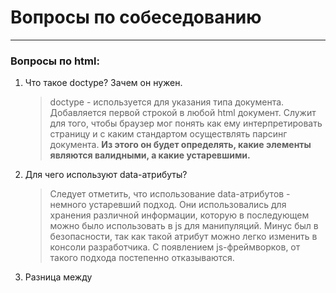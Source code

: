 # Вопросы по собеседованию
---
### Вопросы по **html**:

1. Что такое doctype? Зачем он нужен.
   > doctype - используется для указания типа документа. Добавляется первой строкой в любой html документ. Служит для того, чтобы браузер мог понять как ему интерпретировать страницу и с каким стандартом осуществлять парсинг документа. **Из этого он будет определять, какие элементы являются валидными, а какие устаревшими.**

2. Для чего используют data-атрибуты?
   > Следует отметить, что использование data-атрибутов - немного устаревший подход. Они использовались для хранения различной информации, которую в последующем можно было использовать в js для манипуляций. Минус был в безопасности, так как такой атрибут можно легко изменить в консоли разработчика. С появлением js-фреймворков, от такого подхода постепенно отказываются.

3. Разница между <script>, <script async> и <script defer>.
   >  Когда происходит чтение html-документа парсер может наткнуться на тег script. <script> - это тег, предназначенный для исполнения js-кода. Проблема: когда парсер доходит до этого тега, скрипт блокирует дальнейшее чтение документа до момента своего полного исполнения. Извлекается и загружается мгновенно, блокируя дальнейшее чтение html-документа. Поэтому его рекомендуют добавлять в конец html-документа перед <body>. Если тег содержит атрибут async - скрипт извлекается и исполняется параллельно с чтением html-документа. Часто async применяется для скриптов, которые не зависят от других скриптов (аналитика и тп.). Атрибут defer - скрипт будет извлечен при чтении html-страницы, однако его выполнение произойдет после полного парсинга страницы. Если таких скриптов несколько, каждый будет исполняться в том порядке, как он расположен в html. Такое поведение практически идентично обычному тегу скрипт, однако defer гаранитрует что на момент исполнение скрипт-кода DOM-дерево будет полностью готово. Атрибут следует использовать со скриптами, которые взаимодействуют с DOM-элементами.

4. В чем отличие между тэгами strong/em и b/i? Зачем они нужны?
   > Если посмотреть результат в браузере, то теги strong и b делают текст жирным, а теги em и i - делают текст курсивным. Однако теги strong и em предназначены для добавления обернутому элементу логического выделения. К примеру, внутри параграфа обернутое слово будет не только выделено, но и при чтении страницы поисковыми роботами на нем будет сделан акцент, в то время как теги b и i просто изменяют визуальное вид обернутого элемента без добавления семантики или акцента.

---

### Вопросы по **CSS и препроцессорам**:

1. Типы позиционирования в CSS
   
![image](https://user-images.githubusercontent.com/33577099/159160487-ad2b7132-9046-44c5-85da-cef4ffe751de.png)
